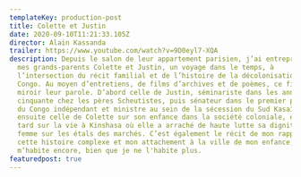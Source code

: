 ```yaml
---
templateKey: production-post
title: Colette et Justin
date: 2020-09-10T11:21:33.105Z
director: Alain Kassanda
trailer: https://www.youtube.com/watch?v=9D0eyl7-XQA
description: Depuis le salon de leur appartement parisien, j’ai entrepris avec
  mes grands-parents Colette et Justin, un voyage dans le temps, à
  l’intersection du récit familial et de l’histoire de la décolonisation du
  Congo. Au moyen d’entretiens, de films d’archives et de poèmes, ce film met en
  miroir leur parole. D’abord celle de Justin, séminariste dans les années
  cinquante chez les pères Scheutistes, puis sénateur dans le premier parlement
  du Congo indépendant et ministre au sein de la sécession du Sud Kasaï. Vient
  ensuite celle de Colette sur son enfance dans la société coloniale, et plus
  tard sur la vie à Kinshasa où elle a arraché de haute lutte sa dignité de
  femme sur les étals des marchés. C’est également le récit de mon rapport à
  cette histoire complexe et mon attachement à la ville de mon enfance, qui
  m’habite encore, bien que je ne l'habite plus.
featuredpost: true
---
```

